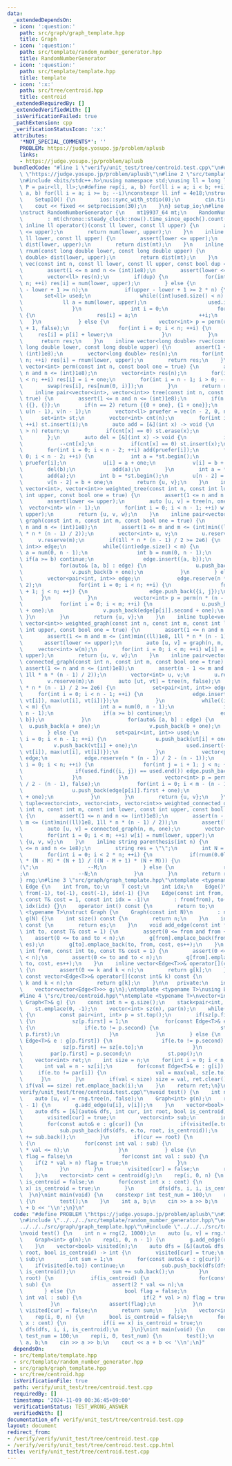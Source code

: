 ```yaml
---
data:
  _extendedDependsOn:
  - icon: ':question:'
    path: src/graph/graph_template.hpp
    title: Graph
  - icon: ':question:'
    path: src/template/random_number_generator.hpp
    title: RandomNumberGenerator
  - icon: ':question:'
    path: src/template/template.hpp
    title: template
  - icon: ':x:'
    path: src/tree/centroid.hpp
    title: centroid
  _extendedRequiredBy: []
  _extendedVerifiedWith: []
  _isVerificationFailed: true
  _pathExtension: cpp
  _verificationStatusIcon: ':x:'
  attributes:
    '*NOT_SPECIAL_COMMENTS*': ''
    PROBLEM: https://judge.yosupo.jp/problem/aplusb
    links:
    - https://judge.yosupo.jp/problem/aplusb
  bundledCode: "#line 1 \"verify/unit_test/tree/centroid.test.cpp\"\n#define PROBLEM\
    \ \"https://judge.yosupo.jp/problem/aplusb\"\n#line 2 \"src/template/template.hpp\"\
    \n#include <bits/stdc++.h>\nusing namespace std;\nusing ll = long long;\nusing\
    \ P = pair<ll, ll>;\n#define rep(i, a, b) for(ll i = a; i < b; ++i)\n#define rrep(i,\
    \ a, b) for(ll i = a; i >= b; --i)\nconstexpr ll inf = 4e18;\nstruct SetupIO {\n\
    \    SetupIO() {\n        ios::sync_with_stdio(0);\n        cin.tie(0);\n    \
    \    cout << fixed << setprecision(30);\n    }\n} setup_io;\n#line 3 \"src/template/random_number_generator.hpp\"\
    \nstruct RandomNumberGenerator {\n    mt19937_64 mt;\n    RandomNumberGenerator()\n\
    \        : mt(chrono::steady_clock::now().time_since_epoch().count()) {}\n   \
    \ inline ll operator()(const ll lower, const ll upper) {\n        assert(lower\
    \ <= upper);\n        return num(lower, upper);\n    }\n    inline ll num(const\
    \ ll lower, const ll upper) {\n        assert(lower <= upper);\n        uniform_int_distribution<ll>\
    \ dist(lower, upper);\n        return dist(mt);\n    }\n    inline long double\
    \ rnum(const long double lower, const long double upper) {\n        uniform_real_distribution<long\
    \ double> dist(lower, upper);\n        return dist(mt);\n    }\n    inline vector<ll>\
    \ vec(const int n, const ll lower, const ll upper, const bool dup = true) {\n\
    \        assert(1 <= n and n <= (int)1e8);\n        assert(lower <= upper);\n\
    \        vector<ll> res(n);\n        if(dup) {\n            for(int i = 0; i <\
    \ n; ++i) res[i] = num(lower, upper);\n        } else {\n            assert(upper\
    \ - lower + 1 >= n);\n            if(upper - lower + 1 >= 2 * n) {\n         \
    \       set<ll> used;\n                while((int)used.size() < n) {\n       \
    \             ll a = num(lower, upper);\n                    used.insert(a);\n\
    \                }\n                int i = 0;\n                for(ll a : used)\
    \ {\n                    res[i] = a;\n                    ++i;\n             \
    \   }\n            } else {\n                vector<int> p = perm(upper - lower\
    \ + 1, false);\n                for(int i = 0; i < n; ++i) {\n               \
    \     res[i] = p[i] + lower;\n                }\n            }\n        }\n  \
    \      return res;\n    }\n    inline vector<long double> rvec(const int n, const\
    \ long double lower, const long double upper) {\n        assert(1 <= n and n <=\
    \ (int)1e8);\n        vector<long double> res(n);\n        for(int i = 0; i <\
    \ n; ++i) res[i] = rnum(lower, upper);\n        return res;\n    }\n    inline\
    \ vector<int> perm(const int n, const bool one = true) {\n        assert(1 <=\
    \ n and n <= (int)1e8);\n        vector<int> res(n);\n        for(int i = 0; i\
    \ < n; ++i) res[i] = i + one;\n        for(int i = n - 1; i > 0; --i) {\n    \
    \        swap(res[i], res[num(0, i)]);\n        }\n        return res;\n    }\n\
    \    inline pair<vector<int>, vector<int>> tree(const int n, const bool one =\
    \ true) {\n        assert(1 <= n and n <= (int)1e8);\n        if(n == 1) return\
    \ {{}, {}};\n        if(n == 2) return {{0 + one}, {1 + one}};\n        vector<int>\
    \ u(n - 1), v(n - 1);\n        vector<ll> pruefer = vec(n - 2, 0, n - 1);\n  \
    \      set<int> st;\n        vector<int> cnt(n);\n        for(int i = 0; i < n;\
    \ ++i) st.insert(i);\n        auto add = [&](int x) -> void {\n            if(x\
    \ > n) return;\n            if(cnt[x] == 0) st.erase(x);\n            ++cnt[x];\n\
    \        };\n        auto del = [&](int x) -> void {\n            if(x > n) return;\n\
    \            --cnt[x];\n            if(cnt[x] == 0) st.insert(x);\n        };\n\
    \        for(int i = 0; i < n - 2; ++i) add(pruefer[i]);\n        for(int i =\
    \ 0; i < n - 2; ++i) {\n            int a = *st.begin();\n            int b =\
    \ pruefer[i];\n            u[i] = a + one;\n            v[i] = b + one;\n    \
    \        del(b);\n            add(a);\n        }\n        int a = *st.begin();\n\
    \        add(a);\n        int b = *st.begin();\n        u[n - 2] = a + one;\n\
    \        v[n - 2] = b + one;\n        return {u, v};\n    }\n    inline tuple<vector<int>,\
    \ vector<int>, vector<int>> weighted_tree(const int n, const int lower, const\
    \ int upper, const bool one = true) {\n        assert(1 <= n and n <= (int)1e8);\n\
    \        assert(lower <= upper);\n        auto [u, v] = tree(n, one);\n      \
    \  vector<int> w(n - 1);\n        for(int i = 0; i < n - 1; ++i) w[i] = num(lower,\
    \ upper);\n        return {u, v, w};\n    }\n    inline pair<vector<int>, vector<int>>\
    \ graph(const int n, const int m, const bool one = true) {\n        assert(1 <=\
    \ n and n <= (int)1e8);\n        assert(1 <= m and m <= (int)min((ll)1e8, 1ll\
    \ * n * (n - 1) / 2));\n        vector<int> u, v;\n        u.reserve(m);\n   \
    \     v.reserve(m);\n        if(1ll * n * (n - 1) / 2 >= 2e6) {\n            set<pair<int,\
    \ int>> edge;\n            while((int)edge.size() < m) {\n                int\
    \ a = num(0, n - 1);\n                int b = num(0, n - 1);\n               \
    \ if(a >= b) continue;\n                edge.insert({a, b});\n            }\n\
    \            for(auto& [a, b] : edge) {\n                u.push_back(a + one);\n\
    \                v.push_back(b + one);\n            }\n        } else {\n    \
    \        vector<pair<int, int>> edge;\n            edge.reserve(n * (n - 1) /\
    \ 2);\n            for(int i = 0; i < n; ++i) {\n                for(int j = i\
    \ + 1; j < n; ++j) {\n                    edge.push_back({i, j});\n          \
    \      }\n            }\n            vector<int> p = perm(n * (n - 1) / 2, false);\n\
    \            for(int i = 0; i < m; ++i) {\n                u.push_back(edge[p[i]].first\
    \ + one);\n                v.push_back(edge[p[i]].second + one);\n           \
    \ }\n        }\n        return {u, v};\n    }\n    inline tuple<vector<int>, vector<int>,\
    \ vector<int>> weighted_graph(const int n, const int m, const int lower, const\
    \ int upper, const bool one = true) {\n        assert(1 <= n and n <= (int)1e8);\n\
    \        assert(1 <= m and m <= (int)min((ll)1e8, 1ll * n * (n - 1) / 2));\n \
    \       assert(lower <= upper);\n        auto [u, v] = graph(n, m, one);\n   \
    \     vector<int> w(m);\n        for(int i = 0; i < m; ++i) w[i] = num(lower,\
    \ upper);\n        return {u, v, w};\n    }\n    inline pair<vector<int>, vector<int>>\
    \ connected_graph(const int n, const int m, const bool one = true) {\n       \
    \ assert(1 <= n and n <= (int)1e8);\n        assert(n - 1 <= m and m <= (int)min((ll)1e8,\
    \ 1ll * n * (n - 1) / 2));\n        vector<int> u, v;\n        u.reserve(m);\n\
    \        v.reserve(m);\n        auto [ut, vt] = tree(n, false);\n        if(1ll\
    \ * n * (n - 1) / 2 >= 2e6) {\n            set<pair<int, int>> edge;\n       \
    \     for(int i = 0; i < n - 1; ++i) {\n                edge.insert({min(ut[i],\
    \ vt[i]), max(ut[i], vt[i])});\n            }\n            while((int)edge.size()\
    \ < m) {\n                int a = num(0, n - 1);\n                int b = num(0,\
    \ n - 1);\n                if(a >= b) continue;\n                edge.insert({a,\
    \ b});\n            }\n            for(auto& [a, b] : edge) {\n              \
    \  u.push_back(a + one);\n                v.push_back(b + one);\n            }\n\
    \        } else {\n            set<pair<int, int>> used;\n            for(int\
    \ i = 0; i < n - 1; ++i) {\n                u.push_back(ut[i] + one);\n      \
    \          v.push_back(vt[i] + one);\n                used.insert({min(ut[i],\
    \ vt[i]), max(ut[i], vt[i])});\n            }\n            vector<pair<int, int>>\
    \ edge;\n            edge.reserve(n * (n - 1) / 2 - (n - 1));\n            for(int\
    \ i = 0; i < n; ++i) {\n                for(int j = i + 1; j < n; ++j) {\n   \
    \                 if(used.find({i, j}) == used.end()) edge.push_back({i, j});\n\
    \                }\n            }\n            vector<int> p = perm(n * (n - 1)\
    \ / 2 - (n - 1), false);\n            for(int i = 0; i < m - (n - 1); ++i) {\n\
    \                u.push_back(edge[p[i]].first + one);\n                v.push_back(edge[p[i]].second\
    \ + one);\n            }\n        }\n        return {u, v};\n    }\n    inline\
    \ tuple<vector<int>, vector<int>, vector<int>> weighted_connected_graph(const\
    \ int n, const int m, const int lower, const int upper, const bool one = true)\
    \ {\n        assert(1 <= n and n <= (int)1e8);\n        assert(n - 1 <= m and\
    \ m <= (int)min((ll)1e8, 1ll * n * (n - 1) / 2));\n        assert(lower <= upper);\n\
    \        auto [u, v] = connected_graph(n, m, one);\n        vector<int> w(m);\n\
    \        for(int i = 0; i < m; ++i) w[i] = num(lower, upper);\n        return\
    \ {u, v, w};\n    }\n    inline string parenthesis(int n) {\n        assert(1\
    \ <= n and n <= 1e8);\n        string res = \"\";\n        int N = n, M = n;\n\
    \        for(int i = 0; i < 2 * n; ++i) {\n            if(rnum(0.0l, 1.0l) > 1.0l\
    \ * (N - M) * (N + 1) / ((N - M + 1) * (N + M))) {\n                res += \"\
    (\";\n                --M;\n            } else {\n                res += \")\"\
    ;\n                --N;\n            }\n        }\n        return res;\n    }\n\
    } rng;\n#line 3 \"src/graph/graph_template.hpp\"\ntemplate <typename T>\nstruct\
    \ Edge {\n    int from, to;\n    T cost;\n    int idx;\n    Edge()\n        :\
    \ from(-1), to(-1), cost(-1), idx(-1) {}\n    Edge(const int from, const int to,\
    \ const T& cost = 1, const int idx = -1)\n        : from(from), to(to), cost(cost),\
    \ idx(idx) {}\n    operator int() const {\n        return to;\n    }\n};\ntemplate\
    \ <typename T>\nstruct Graph {\n    Graph(const int N)\n        : n(N), es(0),\
    \ g(N) {}\n    int size() const {\n        return n;\n    }\n    int edge_size()\
    \ const {\n        return es;\n    }\n    void add_edge(const int from, const\
    \ int to, const T& cost = 1) {\n        assert(0 <= from and from < n);\n    \
    \    assert(0 <= to and to < n);\n        g[from].emplace_back(from, to, cost,\
    \ es);\n        g[to].emplace_back(to, from, cost, es++);\n    }\n    void add_directed_edge(const\
    \ int from, const int to, const T& cost = 1) {\n        assert(0 <= from and from\
    \ < n);\n        assert(0 <= to and to < n);\n        g[from].emplace_back(from,\
    \ to, cost, es++);\n    }\n    inline vector<Edge<T>>& operator[](const int& k)\
    \ {\n        assert(0 <= k and k < n);\n        return g[k];\n    }\n    inline\
    \ const vector<Edge<T>>& operator[](const int& k) const {\n        assert(0 <=\
    \ k and k < n);\n        return g[k];\n    }\n\n   private:\n    int n, es;\n\
    \    vector<vector<Edge<T>>> g;\n};\ntemplate <typename T>\nusing Edges = vector<Edge<T>>;\n\
    #line 4 \"src/tree/centroid.hpp\"\ntemplate <typename T>\nvector<int> centroid(const\
    \ Graph<T>& g) {\n    const int n = g.size();\n    stack<pair<int, int>> st;\n\
    \    st.emplace(0, -1);\n    vector<int> sz(n), par(n);\n    while(!st.empty())\
    \ {\n        const pair<int, int> p = st.top();\n        if(sz[p.first] == 0)\
    \ {\n            sz[p.first] = 1;\n            for(const Edge<T>& e : g[p.first])\
    \ {\n                if(e.to != p.second) {\n                    st.emplace(e.to,\
    \ p.first);\n                }\n            }\n        } else {\n            for(const\
    \ Edge<T>& e : g[p.first]) {\n                if(e.to != p.second) {\n       \
    \             sz[p.first] += sz[e.to];\n                }\n            }\n   \
    \         par[p.first] = p.second;\n            st.pop();\n        }\n    }\n\
    \    vector<int> ret;\n    int size = n;\n    for(int i = 0; i < n; ++i) {\n \
    \       int val = n - sz[i];\n        for(const Edge<T>& e : g[i]) {\n       \
    \     if(e.to != par[i]) {\n                val = max(val, sz[e.to]);\n      \
    \      }\n        }\n        if(val < size) size = val, ret.clear();\n       \
    \ if(val == size) ret.emplace_back(i);\n    }\n    return ret;\n}\n#line 6 \"\
    verify/unit_test/tree/centroid.test.cpp\"\nvoid test() {\n    int n = rng(2, 1000);\n\
    \    auto [u, v] = rng.tree(n, false);\n    Graph<int> g(n);\n    rep(i, 0, n\
    \ - 1) {\n        g.add_edge(u[i], v[i]);\n    }\n    vector<bool> visited(n);\n\
    \    auto dfs = [&](auto& dfs, int cur, int root, bool is_centroid) -> int {\n\
    \        visited[cur] = true;\n        vector<int> sub;\n        int sum = 1;\n\
    \        for(const auto& e : g[cur]) {\n            if(visited[e.to]) continue;\n\
    \            sub.push_back(dfs(dfs, e.to, root, is_centroid));\n            sum\
    \ += sub.back();\n        }\n        if(cur == root) {\n            if(is_centroid)\
    \ {\n                for(const int val : sub) {\n                    assert(2\
    \ * val <= n);\n                }\n            } else {\n                bool\
    \ flag = false;\n                for(const int val : sub) {\n                \
    \    if(2 * val > n) flag = true;\n                }\n                assert(flag);\n\
    \            }\n        }\n        visited[cur] = false;\n        return sum;\n\
    \    };\n    vector<int> cent = centroid(g);\n    rep(i, 0, n) {\n        bool\
    \ is_centroid = false;\n        for(const int x : cent) {\n            if(i ==\
    \ x) is_centroid = true;\n        }\n        dfs(dfs, i, i, is_centroid);\n  \
    \  }\n}\nint main(void) {\n    constexpr int test_num = 100;\n    rep(i, 0, test_num)\
    \ {\n        test();\n    }\n    int a, b;\n    cin >> a >> b;\n    cout << a\
    \ + b << '\\n';\n}\n"
  code: "#define PROBLEM \"https://judge.yosupo.jp/problem/aplusb\"\n#include \"../../../src/template/template.hpp\"\
    \n#include \"../../../src/template/random_number_generator.hpp\"\n#include \"\
    ../../../src/graph/graph_template.hpp\"\n#include \"../../../src/tree/centroid.hpp\"\
    \nvoid test() {\n    int n = rng(2, 1000);\n    auto [u, v] = rng.tree(n, false);\n\
    \    Graph<int> g(n);\n    rep(i, 0, n - 1) {\n        g.add_edge(u[i], v[i]);\n\
    \    }\n    vector<bool> visited(n);\n    auto dfs = [&](auto& dfs, int cur, int\
    \ root, bool is_centroid) -> int {\n        visited[cur] = true;\n        vector<int>\
    \ sub;\n        int sum = 1;\n        for(const auto& e : g[cur]) {\n        \
    \    if(visited[e.to]) continue;\n            sub.push_back(dfs(dfs, e.to, root,\
    \ is_centroid));\n            sum += sub.back();\n        }\n        if(cur ==\
    \ root) {\n            if(is_centroid) {\n                for(const int val :\
    \ sub) {\n                    assert(2 * val <= n);\n                }\n     \
    \       } else {\n                bool flag = false;\n                for(const\
    \ int val : sub) {\n                    if(2 * val > n) flag = true;\n       \
    \         }\n                assert(flag);\n            }\n        }\n       \
    \ visited[cur] = false;\n        return sum;\n    };\n    vector<int> cent = centroid(g);\n\
    \    rep(i, 0, n) {\n        bool is_centroid = false;\n        for(const int\
    \ x : cent) {\n            if(i == x) is_centroid = true;\n        }\n       \
    \ dfs(dfs, i, i, is_centroid);\n    }\n}\nint main(void) {\n    constexpr int\
    \ test_num = 100;\n    rep(i, 0, test_num) {\n        test();\n    }\n    int\
    \ a, b;\n    cin >> a >> b;\n    cout << a + b << '\\n';\n}"
  dependsOn:
  - src/template/template.hpp
  - src/template/random_number_generator.hpp
  - src/graph/graph_template.hpp
  - src/tree/centroid.hpp
  isVerificationFile: true
  path: verify/unit_test/tree/centroid.test.cpp
  requiredBy: []
  timestamp: '2024-11-09 00:36:45+09:00'
  verificationStatus: TEST_WRONG_ANSWER
  verifiedWith: []
documentation_of: verify/unit_test/tree/centroid.test.cpp
layout: document
redirect_from:
- /verify/verify/unit_test/tree/centroid.test.cpp
- /verify/verify/unit_test/tree/centroid.test.cpp.html
title: verify/unit_test/tree/centroid.test.cpp
---
```

